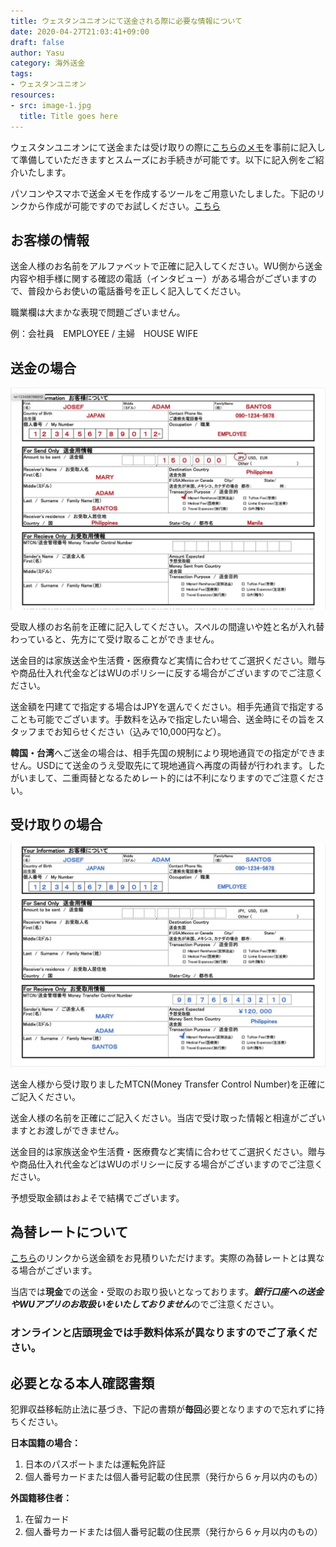 ```yaml
---
title: ウェスタンユニオンにて送金される際に必要な情報について
date: 2020-04-27T21:03:41+09:00
draft: false
author: Yasu
category: 海外送金
tags:
- ウェスタンユニオン
resources:
- src: image-1.jpg
  title: Title goes here
---
```


ウェスタンユニオンにて送金または受け取りの際に[こちらのメモ](/wu-memo.pdf)を事前に記入して準備していただきますとスムーズにお手続きが可能です。以下に記入例をご紹介いたします。

パソコンやスマホで送金メモを作成するツールをご用意いたしました。下記のリンクから作成が可能ですのでお試しください。<a href=https://wu-form.officeiko.co.jp/ target="_blank">こちら</a>

## お客様の情報

送金人様のお名前をアルファベットで正確に記入してください。WU側から送金内容や相手様に関する確認の電話（インタビュー）がある場合がございますので、普段からお使いの電話番号を正しく記入してください。

職業欄は大まかな表現で問題ございません。

例：会社員　EMPLOYEE / 主婦　HOUSE WIFE

## 送金の場合

![記入例](wu-memo-sample-send.jpg)

受取人様のお名前を正確に記入してください。スペルの間違いや姓と名が入れ替わっていると、先方にて受け取ることができません。

送金目的は家族送金や生活費・医療費など実情に合わせてご選択ください。贈与や商品仕入れ代金などはWUのポリシーに反する場合がございますのでご注意ください。

送金額を円建てで指定する場合はJPYを選んでください。相手先通貨で指定することも可能でございます。手数料を込みで指定したい場合、送金時にその旨をスタッフまでお知らせください（込みで10,000円など）。

**韓国・台湾**へご送金の場合は、相手先国の規制により現地通貨での指定ができません。USDにて送金のうえ受取先にて現地通貨へ再度の両替が行われます。したがいまして、二重両替となるためレート的には不利になりますのでご注意ください。

## 受け取りの場合

![記入例](wu-memo-sample-receive.jpg)

送金人様から受け取りましたMTCN(Money Transfer Control Number)を正確にご記入ください。

送金人様の名前を正確にご記入ください。当店で受け取った情報と相違がございますとお渡しができません。

送金目的は家族送金や生活費・医療費など実情に合わせてご選択ください。贈与や商品仕入れ代金などはWUのポリシーに反する場合がございますのでご注意ください。

予想受取金額はおよそで結構でございます。

## 為替レートについて

[こちら](https://www.westernunion.com/jp/ja/web/send-money/start)のリンクから送金額をお見積りいただけます。実際の為替レートとは異なる場合がございます。

当店では**現金**での送金・受取のお取り扱いとなっております。***銀行口座への送金やWUアプリのお取扱いをいたしておりません***のでご注意ください。

### オンラインと店頭現金では手数料体系が異なりますのでご了承ください。

## 必要となる本人確認書類

犯罪収益移転防止法に基づき、下記の書類が**毎回**必要となりますので忘れずに持ちください。

**日本国籍の場合：**
  1. 日本のパスポートまたは運転免許証
  2. 個人番号カードまたは個人番号記載の住民票（発行から６ヶ月以内のもの）

**外国籍移住者：**
  1. 在留カード
  2. 個人番号カードまたは個人番号記載の住民票（発行から６ヶ月以内のもの）